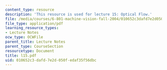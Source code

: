 ```yaml
---
content_type: resource
description: 'This resource is used for lecture 15: Optical Flow.'
file: /media/courses/6-801-machine-vision-fall-2004/010652c3dafd7e2d050fedaf35f56dbc_l15.pdf
file_type: application/pdf
learning_resource_types:
- Lecture Notes
ocw_type: OCWFile
parent_title: Lecture Notes
parent_type: CourseSection
resourcetype: Document
title: l15.pdf
uid: 010652c3-dafd-7e2d-050f-edaf35f56dbc
---
```

